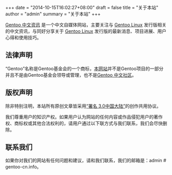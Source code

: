 +++
date = "2014-10-15T16:02:27+08:00"
draft = false
title = "关于本站"
author = "admin"
summary = "关于本站"
+++

[Gentoo 中文资讯](http://www.gentoo-cn.info) 是一个中文自媒体网站，主要关注与 [Gentoo Linux](http://www.gentoo.org) 发行版相关的中文资讯，与同好分享关于 [Gentoo Linux](http://www.gentoo.org) 发行版的最新消息、项目进展、用户心得和使用技巧。

<!--more-->

## 法律声明

“Gentoo”名称是Gentoo基金会的一个商标，[本网站](http://www.gentoo-cn.info)并不是Gentoo项目的一部分并且不是由Gentoo基金会领导或管理，也不是[Gentoo 中文社区](https://gentoo.org.cn/)。

## 版权声明

除非特别注明，本站所有原创文章皆采用[“署名 3.0中国大陆”](http://www.creativecommons.org/licenses/by/3.0/cn/)的创作共用协议。

我们尊重用户的知识产权。如果用户认为网站的任何内容或作品侵犯用户的著作权、商标权或其他合法权利的，请用户通过以下联方式与我们联系，我们会尽快删除。

## 联系我们

如果你对我们的网站有任何问题和建议，请和我们联系，我们的邮箱是：admin # gentoo-cn.info。
